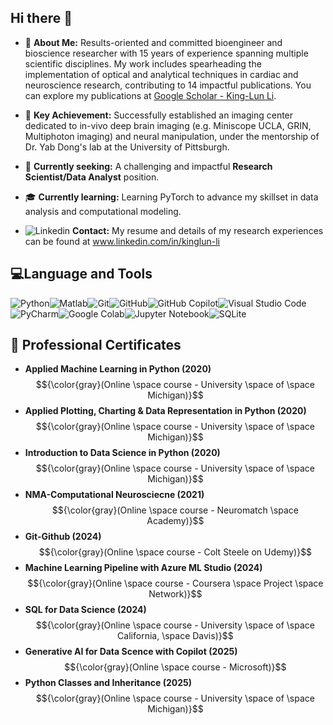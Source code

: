 ## Hi there 👋

- 📝 **About Me:** Results-oriented and committed bioengineer and bioscience researcher with 15 years of experience spanning multiple scientific disciplines. My work includes spearheading the implementation of optical and analytical techniques in cardiac and neuroscience research, contributing to  14 impactful publications. You can explore my publications at [Google Scholar - King-Lun Li](https://scholar.google.com/citations?user=QmAggsQAAAAJ&hl=en).

- 🔬 **Key Achievement:** Successfully established an imaging center dedicated to in-vivo deep brain imaging (e.g. Miniscope UCLA, GRIN, Multiphoton imaging) and neural manipulation, under the mentorship of Dr. Yab Dong's lab at the University of Pittsburgh.
  
- 💼 **Currently seeking:** A challenging and impactful **Research Scientist/Data Analyst** position.
  
- 🎓 **Currently learning:** Learning PyTorch to advance my skillset in data analysis and computational modeling.

-  ![Linkedin](https://i.sstatic.net/gVE0j.png) **Contact:** My resume and details of my research experiences can be found at www.linkedin.com/in/kinglun-li

## 💻Language and Tools
![Python](https://img.shields.io/badge/python-3670A0?style=for-the-badge&logo=python&logoColor=ffdd54)![Matlab](https://img.shields.io/badge/Matlab-orange?style=for-the-badge)![Git](https://img.shields.io/badge/git-%23F05033.svg?style=for-the-badge&logo=git&logoColor=white)![GitHub](https://img.shields.io/badge/github-%23121011.svg?style=for-the-badge&logo=github&logoColor=white)![GitHub Copilot](https://img.shields.io/badge/github_copilot-8957E5?style=for-the-badge&logo=github-copilot&logoColor=white)![Visual Studio Code](https://img.shields.io/badge/Visual%20Studio%20Code-0078d7.svg?style=for-the-badge&logo=visual-studio-code&logoColor=white)![PyCharm](https://img.shields.io/badge/pycharm-143?style=for-the-badge&logo=pycharm&logoColor=black&color=black&labelColor=green)![Google Colab](https://img.shields.io/badge/Google%20Colab-%23F9A825.svg?style=for-the-badge&logo=googlecolab&logoColor=white)![Jupyter Notebook](https://img.shields.io/badge/jupyter-%23FA0F00.svg?style=for-the-badge&logo=jupyter&logoColor=white)![SQLite](https://img.shields.io/badge/sqlite-%2307405e.svg?style=for-the-badge&logo=sqlite&logoColor=white)

## :scroll: Professional Certificates
- **Applied Machine Learning in Python (2020)**<br />
  $${\color{gray}(Online \space course - University \space of \space Michigan)}$$
- **Applied Plotting, Charting & Data Representation in Python (2020)** <br />
  $${\color{gray}(Online \space course - University \space of \space Michigan)}$$
- **Introduction to Data Science in Python (2020)** <br />
  $${\color{gray}(Online \space course - University \space of \space Michigan)}$$
- **NMA-Computational Neurosciecne (2021)** <br />
  $${\color{gray}(Online \space course - Neuromatch \space Academy)}$$
- **Git-Github (2024)** <br />
  $${\color{gray}(Online \space course - Colt Steele on Udemy)}$$
- **Machine Learning Pipeline with Azure ML Studio (2024)**<br />
  $${\color{gray}(Online \space course - Coursera \space Project \space Network)}$$
- **SQL for Data Science (2024)**<br />
  $${\color{gray}(Online \space course - University \space of \space California, \space Davis)}$$
- **Generative AI for Data Scence with Copilot (2025)**<br />
  $${\color{gray}(Online \space course - Microsoft)}$$
- **Python Classes and Inheritance (2025)**<br />
  $${\color{gray}(Online \space course - University \space of \space Michigan)}$$


  
<!--
**KingLunLi/KingLunLi** is a ✨ _special_ ✨ repository because its `README.md` (this file) appears on your GitHub profile.

Here are some ideas to get you started:

- 🔭 I’m currently working on ...
- 🌱 I’m currently learning ...
- 👯 I’m looking to collaborate on ...
- 🤔 I’m looking for help with ...
- 💬 Ask me about ...
- 📫 How to reach me: ...
- 😄 Pronouns: ...
- ⚡ Fun fact: ...
-->
